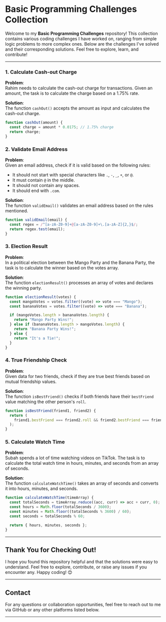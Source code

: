 # **Basic Programming Challenges Collection**

Welcome to my **Basic Programming Challenges** repository! This collection contains various coding challenges I have worked on, ranging from simple logic problems to more complex ones. Below are the challenges I've solved and their corresponding solutions. Feel free to explore, learn, and contribute!

---

### **1. Calculate Cash-out Charge**

**Problem**:  
Rahim needs to calculate the cash-out charge for transactions. Given an amount, the task is to calculate the charge based on a 1.75% rate.

**Solution**:  
The function `cashOut()` accepts the amount as input and calculates the cash-out charge.

```javascript
function cashOut(amount) {
  const charge = amount * 0.0175; // 1.75% charge
  return charge;
}
```

### **2. Validate Email Address**

**Problem**:  
Given an email address, check if it is valid based on the following rules:

- It should not start with special characters like `.`, `-`, `_`, `+`, or `@`.
- It must contain `@` in the middle.
- It should not contain any spaces.
- It should end with `.com`.

**Solution**:  
The function `validEmail()` validates an email address based on the rules mentioned.

```javascript
function validEmail(email) {
  const regex = /^[a-zA-Z0-9]+@[a-zA-Z0-9]+\.[a-zA-Z]{2,}$/;
  return regex.test(email);
}
```

### **3. Election Result**

**Problem**:  
In a political election between the Mango Party and the Banana Party, the task is to calculate the winner based on the votes array.

**Solution**:  
The function `electionResult()` processes an array of votes and declares the winning party.

```javascript
function electionResult(votes) {
  const mangoVotes = votes.filter((vote) => vote === "Mango");
  const bananaVotes = votes.filter((vote) => vote === "Banana");

  if (mangoVotes.length > bananaVotes.length) {
    return "Mango Party Wins!";
  } else if (bananaVotes.length > mangoVotes.length) {
    return "Banana Party Wins!";
  } else {
    return "It's a Tie!";
  }
}
```

### **4. True Friendship Check**

**Problem**:  
Given data for two friends, check if they are true best friends based on mutual friendship values.

**Solution**:  
The function `isBestFriend()` checks if both friends have their `bestFriend` value matching the other person's `roll`.

```javascript
function isBestFriend(friend1, friend2) {
  return (
    friend1.bestFriend === friend2.roll && friend2.bestFriend === friend1.roll
  );
}
```

### **5. Calculate Watch Time**

**Problem**:  
Subah spends a lot of time watching videos on TikTok. The task is to calculate the total watch time in hours, minutes, and seconds from an array of seconds.

**Solution**:  
The function `calculateWatchTime()` takes an array of seconds and converts it into hours, minutes, and seconds.

```javascript
function calculateWatchTime(timeArray) {
  const totalSeconds = timeArray.reduce((acc, curr) => acc + curr, 0);
  const hours = Math.floor(totalSeconds / 3600);
  const minutes = Math.floor((totalSeconds % 3600) / 60);
  const seconds = totalSeconds % 60;

  return { hours, minutes, seconds };
}
```

---

## **Thank You for Checking Out!**

I hope you found this repository helpful and that the solutions were easy to understand. Feel free to explore, contribute, or raise any issues if you encounter any. Happy coding! 😊

---

## **Contact**

For any questions or collaboration opportunities, feel free to reach out to me via GitHub or any other platforms listed below.

---
